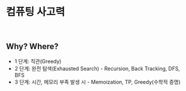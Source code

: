 # 컴퓨팅 사고력

​           

## Why? Where?

* 1 단계: 직관(Greedy)
* 2 단계: 완전 탐색(Exhausted Search) - Recursion, Back Tracking, DFS, BFS
* 3 단계: 시간, 메모리 부족 발생 시 - Memoization, TP, Greedy(수학적 증명)